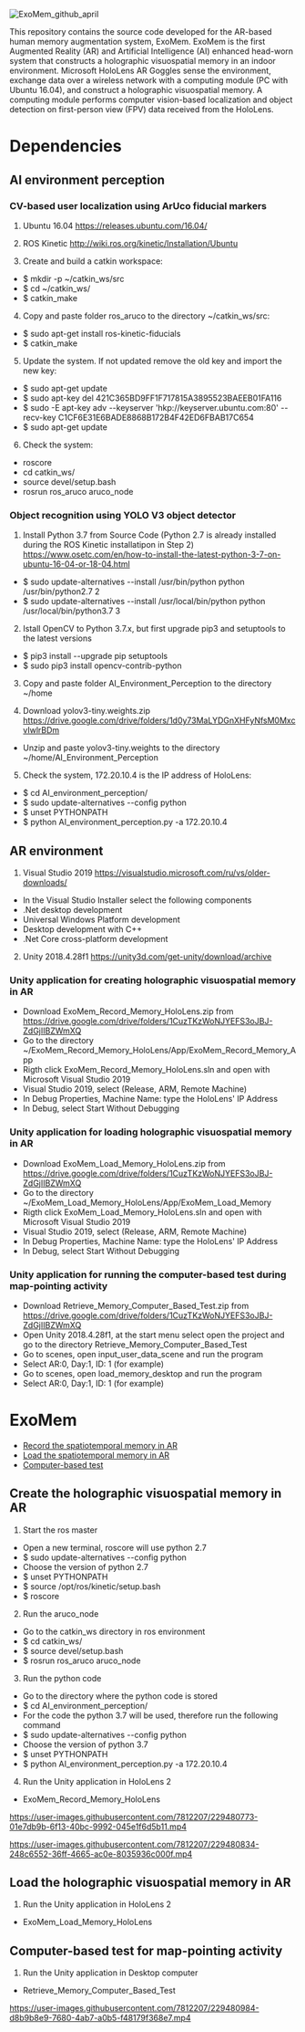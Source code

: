 ![ExoMem_github_april](https://user-images.githubusercontent.com/7812207/229469811-f5c1cc70-4bdf-4e04-bbb3-cd88f6b08ce0.png)

This repository contains the source code developed for the AR-based human memory augmentation system, ExoMem. ExoMem is the first Augmented Reality (AR) and Artificial Intelligence (AI) enhanced head-worn system that constructs a holographic visuospatial memory in an indoor environment. Microsoft HoloLens AR Goggles sense the environment, exchange data over a wireless network with a computing module (PC with Ubuntu 16.04), and construct a holographic visuospatial memory. A computing module performs computer vision-based localization and object detection on first-person view (FPV) data received from the HoloLens.

# Dependencies

## AI environment perception

### CV-based user localization using ArUco fiducial markers

1. Ubuntu 16.04 
https://releases.ubuntu.com/16.04/

2. ROS Kinetic
http://wiki.ros.org/kinetic/Installation/Ubuntu

3. Create and build a catkin workspace:
  * $ mkdir -p ~/catkin_ws/src
  * $ cd ~/catkin_ws/
  * $ catkin_make
  
4. Copy and paste folder ros_aruco to the directory ~/catkin_ws/src:
  * $ sudo apt-get install ros-kinetic-fiducials
  * $ catkin_make
  
5. Update the system. If not updated remove the old key and import the new key:
  * $ sudo apt-get update
  * $ sudo apt-key del 421C365BD9FF1F717815A3895523BAEEB01FA116
  * $ sudo -E apt-key adv --keyserver 'hkp://keyserver.ubuntu.com:80' --recv-key C1CF6E31E6BADE8868B172B4F42ED6FBAB17C654
  * $ sudo apt-get update
  
6. Check the system:
  * roscore
  * cd catkin_ws/
  * source devel/setup.bash
  * rosrun ros_aruco aruco_node

### Object recognition using YOLO V3 object detector

1. Install Python 3.7 from Source Code (Python 2.7 is already installed during the ROS Kinetic installatipon in Step 2)
https://www.osetc.com/en/how-to-install-the-latest-python-3-7-on-ubuntu-16-04-or-18-04.html
  * $ sudo update-alternatives --install /usr/bin/python python /usr/bin/python2.7 2
  * $ sudo update-alternatives --install /usr/local/bin/python python /usr/local/bin/python3.7 3
 
2. Istall OpenCV to Python 3.7.x, but first upgrade pip3 and setuptools to the latest versions
  * $ pip3 install --upgrade pip setuptools
  * $ sudo pip3 install opencv-contrib-python
  
3. Copy and paste folder AI_Environment_Perception to the directory ~/home

4. Download yolov3-tiny.weights.zip
https://drive.google.com/drive/folders/1d0y73MaLYDGnXHFyNfsM0MxcvIwlrBDm
  * Unzip and paste yolov3-tiny.weights to the directory ~/home/AI_Environment_Perception 

5. Check the system, 172.20.10.4 is the IP address of HoloLens:
  * $ cd AI_environment_perception/
  * $ sudo update-alternatives --config python
  * $ unset PYTHONPATH
  * $ python AI_environment_perception.py -a 172.20.10.4
 
## AR environment 

1. Visual Studio 2019 
https://visualstudio.microsoft.com/ru/vs/older-downloads/

* In the Visual Studio Installer select the following components
* .Net desktop development
* Universal Windows Platform development
* Desktop development with C++
* .Net Core cross-platform development

2. Unity 2018.4.28f1
https://unity3d.com/get-unity/download/archive

### Unity application for creating holographic visuospatial memory in AR

  * Download ExoMem_Record_Memory_HoloLens.zip from https://drive.google.com/drive/folders/1CuzTKzWoNJYEFS3oJBJ-ZdGjIIBZWmXQ
  * Go to the directory ~/ExoMem_Record_Memory_HoloLens/App/ExoMem_Record_Memory_App 
  * Rigth click ExoMem_Record_Memory_HoloLens.sln and open with Microsoft Visual Studio 2019 
  * Visual Studio 2019, select (Release, ARM, Remote Machine)
  * In Debug Properties, Machine Name: type the HoloLens' IP Address
  * In Debug, select Start Without Debugging

### Unity application for loading holographic visuospatial memory in AR

  * Download ExoMem_Load_Memory_HoloLens.zip from https://drive.google.com/drive/folders/1CuzTKzWoNJYEFS3oJBJ-ZdGjIIBZWmXQ
  * Go to the directory ~/ExoMem_Load_Memory_HoloLens/App/ExoMem_Load_Memory 
  * Rigth click ExoMem_Load_Memory_HoloLens.sln and open with Microsoft Visual Studio 2019 
  * Visual Studio 2019, select (Release, ARM, Remote Machine)
  * In Debug Properties, Machine Name: type the HoloLens' IP Address
  * In Debug, select Start Without Debugging

### Unity application for running the computer-based test during map-pointing activity

  * Download Retrieve_Memory_Computer_Based_Test.zip from https://drive.google.com/drive/folders/1CuzTKzWoNJYEFS3oJBJ-ZdGjIIBZWmXQ
  * Open Unity 2018.4.28f1, at the start menu select open the project and go to the directory Retrieve_Memory_Computer_Based_Test
  * Go to scenes, open input_user_data_scene and run the program 
  * Select AR:0, Day:1, ID: 1 (for example)
  * Go to scenes, open load_memory_desktop and run the program 
  * Select AR:0, Day:1, ID: 1 (for example)

# ExoMem 
* [Record the spatiotemporal memory in AR](#record)
* [Load the spatiotemporal memory in AR](#load)
* [Computer-based test](#test)

## Create the holographic visuospatial memory in AR
1. Start the ros master
  * Open a new terminal, roscore will use python 2.7
  * $ sudo update-alternatives --config python
  * Choose the version of python 2.7
  * $ unset PYTHONPATH
  * $ source /opt/ros/kinetic/setup.bash
  * $ roscore

2. Run the aruco_node 
  * Go to the catkin_ws directory in ros environment
  * $ cd catkin_ws/
  * $ source devel/setup.bash
  * $ rosrun ros_aruco aruco_node

3. Run the python code 
  * Go to the directory where the python code is stored
  * $ cd AI_environment_perception/
  * For the code the python 3.7 will be used, therefore run the following command
  * $ sudo update-alternatives --config python
  * Choose the version of python 3.7
  * $ unset PYTHONPATH
  * $ python AI_environment_perception.py -a 172.20.10.4

4. Run the Unity application in HoloLens 2 
  * ExoMem_Record_Memory_HoloLens
  

https://user-images.githubusercontent.com/7812207/229480773-01e7db9b-6f13-40bc-9992-045e1f6d5b11.mp4



https://user-images.githubusercontent.com/7812207/229480834-248c6552-36ff-4665-ac0e-8035936c000f.mp4


## Load the holographic visuospatial memory in AR 
1. Run the Unity application in HoloLens 2
  * ExoMem_Load_Memory_HoloLens

## Computer-based test for map-pointing activity
1. Run the Unity application in Desktop computer
  * Retrieve_Memory_Computer_Based_Test


https://user-images.githubusercontent.com/7812207/229480984-d8b9b8e9-7680-4ab7-a0b5-f48179f368e7.mp4

